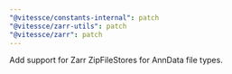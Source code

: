 ```yaml
---
"@vitessce/constants-internal": patch
"@vitessce/zarr-utils": patch
"@vitessce/zarr": patch
---
```


Add support for Zarr ZipFileStores for AnnData file types.
